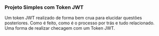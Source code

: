 ### Projeto Simples com Token JWT

Um token JWT realizado de forma bem crua para elucidar questões posteriores. Como é feito, como é o processo por trás e tudo relacionado. Uma forma de realizar checagem com um Token JWT.
